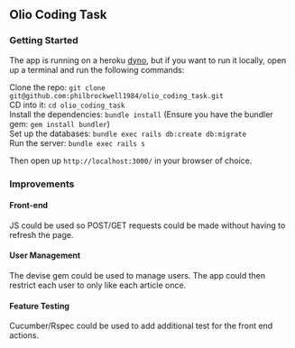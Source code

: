 ## Olio Coding Task

### Getting Started

The app is running on a heroku [dyno](https://vast-caverns-51520.herokuapp.com/), but if you want to run it locally, open up a terminal and run the following commands:

Clone the repo: `git clone git@github.com:philbrockwell1984/olio_coding_task.git`\
CD into it: `cd olio_coding_task`\
Install the dependencies: `bundle install` (Ensure you have the bundler gem: `gem install bundler`)\
Set up the databases: `bundle exec rails db:create db:migrate`\
Run the server: `bundle exec rails s`

Then open up `http://localhost:3000/` in your browser of choice.

### Improvements

#### Front-end
JS could be used so POST/GET requests could be made without having to refresh the page.

#### User Management
The devise gem could be used to manage users. The app could then restrict each user to only like each article once.

#### Feature Testing
Cucumber/Rspec could be used to add additional test for the front end actions.
